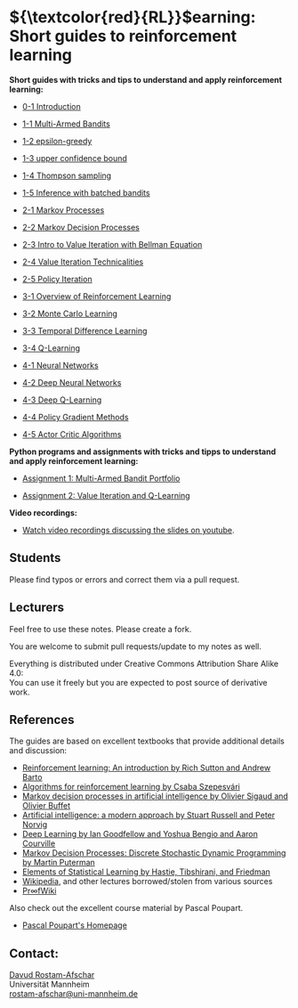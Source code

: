 # ${\textcolor{red}{RL}}$earning: Short guides to reinforcement learning

**Short guides with tricks and tips to understand and apply reinforcement learning:**

- [0-1 Introduction](https://github.com/listoflistoflist/RLearning/blob/main/trick%201/trick01.pdf)

- [1-1 Multi-Armed Bandits](https://github.com/listoflistoflist/RLearning/blob/main/trick%202/trick02.pdf)

- [1-2 epsilon-greedy](https://github.com/listoflistoflist/RLearning/blob/main/trick%203/trick03.pdf)

- [1-3 upper confidence bound](https://github.com/listoflistoflist/RLearning/blob/main/trick%204/trick04.pdf)

- [1-4 Thompson sampling](https://github.com/listoflistoflist/RLearning/blob/main/trick%205/trick05.pdf)

- [1-5 Inference with batched bandits](https://github.com/listoflistoflist/RLearning/blob/main/trick%206/trick06.pdf)

- [2-1 Markov Processes](https://github.com/listoflistoflist/RLearning/blob/main/trick%207/trick07.pdf)

- [2-2 Markov Decision Processes](https://github.com/listoflistoflist/RLearning/blob/main/trick%207/trick07.pdf)

- [2-3 Intro to Value Iteration with Bellman Equation](https://github.com/listoflistoflist/RLearning/blob/main/trick%207/trick07.pdf)

- [2-4 Value Iteration Technicalities](https://github.com/listoflistoflist/RLearning/blob/main/trick%207/trick07.pdf)

- [2-5 Policy Iteration](https://github.com/listoflistoflist/RLearning/blob/main/trick%207/trick07.pdf)

- [3-1 Overview of Reinforcement Learning](https://github.com/listoflistoflist/RLearning/blob/main/trick%207/trick07.pdf)

- [3-2 Monte Carlo Learning](https://github.com/listoflistoflist/RLearning/blob/main/trick%207/trick07.pdf)

- [3-3 Temporal Difference Learning](https://github.com/listoflistoflist/RLearning/blob/main/trick%207/trick07.pdf)

- [3-4 Q-Learning](https://github.com/listoflistoflist/RLearning/blob/main/trick%207/trick07.pdf)

- [4-1 Neural Networks](https://github.com/listoflistoflist/RLearning/blob/main/trick%207/trick07.pdf)

- [4-2 Deep Neural Networks](https://github.com/listoflistoflist/RLearning/blob/main/trick%207/trick07.pdf)

- [4-3 Deep Q-Learning](https://github.com/listoflistoflist/RLearning/blob/main/trick%207/trick07.pdf)

- [4-4 Policy Gradient Methods](https://github.com/listoflistoflist/RLearning/blob/main/trick%207/trick07.pdf)

- [4-5 Actor Critic Algorithms](https://github.com/listoflistoflist/RLearning/blob/main/trick%207/trick07.pdf)

**Python programs and assignments with tricks and tipps to understand and apply reinforcement learning:**

- [Assignment 1: Multi-Armed Bandit Portfolio](https://github.com/listoflistoflist/RLearning/blob/main/trick%206/code/mc_bernoulli_likelihood.do)

- [Assignment 2: Value Iteration and Q-Learning](https://github.com/listoflistoflist/RLearning/blob/main/trick%207/code/gmm.do)

**Video recordings:**

- [Watch video recordings discussing the slides on youtube](https://www.youtube.com/watch?v=68tVOESzcWM&list=PL6vJnEsYB_3GQ3rsNx38LigfpjLtR-l4P&index=1).

## Students
Please find typos or errors and correct them via a pull request.

## Lecturers
Feel free to use these notes. Please create a fork.

You are welcome to submit pull requests/update to my notes as well.

Everything is distributed under Creative Commons Attribution Share Alike 4.0:<br /> 
You can use it freely but you are expected to post source of derivative work.

## References
The guides are based on excellent textbooks that provide additional details and discussion:
- [Reinforcement learning: An introduction by Rich Sutton and Andrew Barto](http://incompleteideas.net/book/the-book-2nd.html)
- [Algorithms for reinforcement learning by Csaba Szepesvári](https://sites.ualberta.ca/~szepesva/RLBook.html)
- [Markov decision processes in artificial intelligence by Olivier Sigaud and Olivier Buffet](https://www.amazon.de/Markov-Decision-Processes-Artificial-Intelligence/dp/1848211678)
- [Artificial intelligence: a modern approach by  Stuart Russell and Peter Norvig](https://aima.cs.berkeley.edu/)
- [Deep Learning by Ian Goodfellow and Yoshua Bengio and Aaron Courville](https://www.deeplearningbook.org/)
- [Markov Decision Processes: Discrete Stochastic Dynamic Programming by Martin Puterman](https://onlinelibrary.wiley.com/doi/book/10.1002/9780470316887)
- [Elements of Statistical Learning by Hastie, Tibshirani, and Friedman](https://statweb.stanford.edu/~tibs/ElemStatLearn/)
- [Wikipedia](https://en.wikipedia.org/wiki/Proximal_policy_optimization), and other lectures borrowed/stolen from various sources
- [Pr∞fWiki](https://proofwiki.org/wiki/Banach_Fixed-Point_Theorem)

Also check out the excellent course material by Pascal Poupart.
- [Pascal Poupart's Homepage](https://cs.uwaterloo.ca/~ppoupart/)

## Contact:
[Davud Rostam-Afschar](https://rostam-afschar.de)<br />
Universität Mannheim<br />
rostam-afschar@uni-mannheim.de
